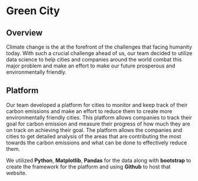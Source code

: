 # Green City

## Overview 
Climate change is the at the forefront of the challenges that facing humanity today. With such a crucial challenge ahead of us, our team decided to utilize data science to help cities and companies around the world combat this major problem and make an effort to make our future prosperous and environmentally friendly.

## Platform
Our team developed a platform for cities to monitor and keep track of their carbon emissions and make an effort to reduce them to create more environmentally friendly cities. This platform allows companies to track their goal for carbon emission and measure their progress of how much they are on track on achieving their goal. The platform allows the companies and cities to get detailed analysis of the areas that are contributing the most towards the carbon emissions and what can be done to effectively reduce them.

We utilized **Python**, **Matplotlib**, **Pandas** for the data along with **bootstrap** to create the framework for the platform and using **Github** to host that website.
